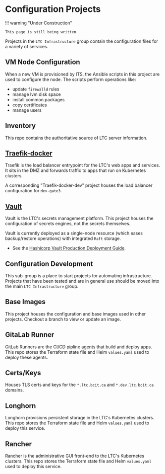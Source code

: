 # Configuration Projects

!!! warning "Under Construction"

    This page is still being written

Projects in the `LTC Infrastructure` group contain the configuration files for a variety of services.

## VM Node Configuration

When a new VM is provisioned by ITS, the Ansible scripts in this project are used to configure the node. The scripts perform operations like:

* update `firewalld` rules
* manage lvm disk space
* install common packages
* copy certificates
* manage users

## Inventory

This repo contains the authoritative source of LTC server information.

## [Traefik-docker](https://issues.ltc.bcit.ca/ltc-infrastructure/traefik-docker)

Traefik is the load balancer entrypoint for the LTC's web apps and services. It sits in the DMZ and forwards traffic to apps that run on Kubernetes clusters.

A corresponding "Traefik-docker-dev" project houses the load balancer configuration for `dev-gate3`.

## [Vault](https://issues.ltc.bcit.ca/ltc-infrastructure/vault-configuration)

Vault is the LTC's secrets management platform. This project houses the configuration of secrets engines, not the secrets themselves.

Vault is currently deployed as a single-node resource (which eases backup/restore operations) with integrated `Raft` storage.

* See the [Hashicorp Vault Production Deployment Guide](https://learn.hashicorp.com/tutorials/vault/raft-deployment-guide?in=vault/day-one-raft).

## Configuration Development

This sub-group is a place to start projects for automating infrastructure. Projects that have been tested and are in general use should be moved into the main `LTC Infrastructure` group.

## Base Images

This project houses the configuration and base images used in other projects. Checkout a branch to view or update an image.

## GitaLab Runner

GitLab Runners are the CI/CD pipline agents that build and deploy apps. This repo stores the Terraform state file and Helm `values.yaml` used to deploy these agents.

## Certs/Keys

Houses TLS certs and keys for the `*.ltc.bcit.ca` and `*.dev.ltc.bcit.ca` domains.

## Longhorn

Longhorn provisions persistent storage in the LTC's Kubernetes clusters. This repo stores the Terraform state file and Helm `values.yaml` used to deploy this service.

## Rancher

Rancher is the administrative GUI front-end to the LTC's Kubernetes clusters. This repo stores the Terraform state file and Helm `values.yaml` used to deploy this service.
